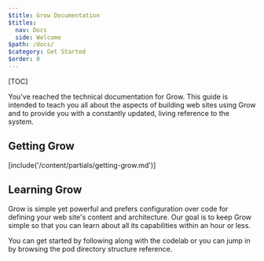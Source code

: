 ```yaml
---
$title: Grow Documentation
$titles:
  nav: Docs
  side: Welcome
$path: /docs/
$category: Get Started
$order: 0
---
```

[TOC]

You've reached the technical documentation for Grow. This guide is intended to teach you all about the aspects of building web sites using Grow and to provide you with a constantly updated, living reference to the system.

## Getting Grow

[include('/content/partials/getting-grow.md')]

## Learning Grow

Grow is simple yet powerful and prefers configuration over code for defining your web site's content and architecture. Our goal is to keep Grow simple so that you can learn about all its capabilities within an hour or less.

You can get started by following along with the codelab or you can jump in by browsing the pod directory structure reference.
